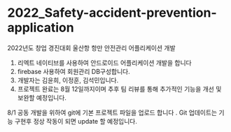 # 2022_Safety-accident-prevention-application
2022년도 창업 경진대회 울산항 항만 안전관리 어플리케이션 개발 

1. 리엑트 네이티브를 사용하여 안드로이드 어플리케이션 개발을 합니다
2. firebase 사용하여 회원관리 DB구성합니다.
3. 개발자는 김윤희, 이정훈, 김석민입니다.
4. 프로젝트 완료는 8월 12일까지이며 추후 팀 리뷰를 통해 추가적인 기능을 개선 및 보완할 예정입니다.

8/1 공동 개발을 위하여 git에 기본 프로젝트 파일을 업로드 합니다 .
Git 업데이트는 기능 구현후 정상 작동이 되면 update 할 예정입니다.
